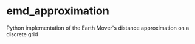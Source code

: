 # emd_approximation
Python implementation of the Earth Mover's distance approximation on a discrete grid
